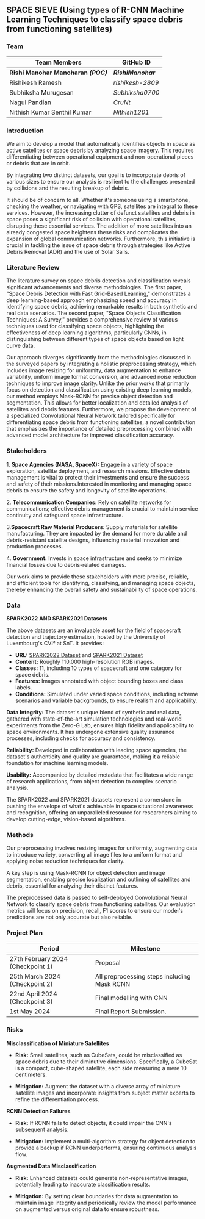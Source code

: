 ## **SPACE SIEVE** (Using types of R-CNN Machine Learning Techniques to classify space debris from functioning satellites)


### **Team**

| Team Members                   | GitHub ID            |
|--------------------------------|----------------------|
| **Rishi Manohar Manoharan *(POC)***| ***RishiManohar*** |
| Rishikesh Ramesh               | *rishikesh-2809*     |
| Subhiksha Murugesan            | *Subhiksha0700*      |
| Nagul Pandian                  | *CruNt*              |
| Nithish Kumar Senthil Kumar    | *Nithish1201*        |

### **Introduction**

We aim to develop a model that automatically identifies objects in space as active satellites or space debris by analyzing space imagery. This requires differentiating between operational equipment and non-operational pieces or debris that are in orbit.

By integrating two distinct datasets, our goal is to incorporate debris of various sizes to ensure our analysis is resilient to the challenges presented by collisions and the resulting breakup of debris.

It should be of concern to all. Whether it's someone using a smartphone, checking the weather, or navigating with GPS, satellites are integral to these services. However, the increasing clutter of defunct satellites and debris in space poses a significant risk of collision with operational satellites, disrupting these essential services. The addition of more satellites into an already congested space heightens these risks and complicates the expansion of global communication networks. Furthermore, this initiative is crucial in tackling the issue of space debris through strategies like Active Debris Removal (ADR) and the use of Solar Sails.

### **Literature Review**

The literature survey on space debris detection and classification reveals significant advancements and diverse methodologies. The first paper, "Space Debris Detection with Fast Grid-Based Learning," demonstrates a deep learning-based approach emphasizing speed and accuracy in identifying space debris, achieving remarkable results in both synthetic and real data scenarios. The second paper, "Space Objects Classification Techniques: A Survey," provides a comprehensive review of various techniques used for classifying space objects, highlighting the effectiveness of deep learning algorithms, particularly CNNs, in distinguishing between different types of space objects based on light curve data.

Our approach diverges significantly from the methodologies discussed in the surveyed papers by integrating a holistic preprocessing strategy, which includes image resizing for uniformity, data augmentation to enhance variability, uniform image format conversion, and advanced noise reduction techniques to improve image clarity. Unlike the prior works that primarily focus on detection and classification using existing deep learning models, our method employs Mask-RCNN for precise object detection and segmentation. This allows for better localization and detailed analysis of satellites and debris features. Furthermore, we propose the development of a specialized Convolutional Neural Network tailored specifically for differentiating space debris from functioning satellites, a novel contribution that emphasizes the importance of detailed preprocessing combined with advanced model architecture for improved classification accuracy.


### Stakeholders
1.⁠ **⁠Space Agencies (NASA, SpaceX):** Engage in a variety of space exploration, satellite deployment, and research missions. Effective debris management is vital to protect their investments and ensure the success and safety of their missions.Interested in monitoring and managing space debris to ensure the safety and longevity of satellite operations.

2.⁠ **⁠Telecommunication Companies:** Rely on satellite networks for communications; effective debris management is crucial to maintain service continuity and safeguard space infrastructure.


3.**Spacecraft Raw Material Producers:** Supply materials for satellite manufacturing. They are impacted by the demand for more durable and debris-resistant satellite designs, influencing material innovation and production processes.

4.⁠ **⁠Government:** Invests in space infrastructure and seeks to minimize financial losses due to debris-related damages.

Our work aims to provide these stakeholders with more precise, reliable, and efficient tools for identifying, classifying, and managing space objects, thereby enhancing the overall safety and sustainability of space operations.


### **Data**

**SPARK2022 AND SPARK2021 Datasets**

The above datasets are an invaluable asset for the field of spacecraft detection and trajectory estimation, hosted by the University of Luxembourg's CVI² at SnT. It provides:

- **URL:** [SPARK2022 Dataset](https://cvi2.uni.lu/spark-2022-dataset) and [SPARK2021 Dataset](https://cvi2.uni.lu/spark-2021-dataset)
- **Content:** Roughly 110,000 high-resolution RGB images.
- **Classes:** 11, including 10 types of spacecraft and one category for space debris.
- **Features:** Images annotated with object bounding boxes and class labels.
- **Conditions:** Simulated under varied space conditions, including extreme scenarios and variable backgrounds, to ensure realism and applicability.

**Data Integrity:** The dataset's unique blend of synthetic and real data, gathered with state-of-the-art simulation technologies and real-world experiments from the Zero-G Lab, ensures high fidelity and applicability to space environments. It has undergone extensive quality assurance processes, including checks for accuracy and consistency.

**Reliability:** Developed in collaboration with leading space agencies, the dataset's authenticity and quality are guaranteed, making it a reliable foundation for machine learning models.

**Usability:** Accompanied by detailed metadata that facilitates a wide range of research applications, from object detection to complex scenario analysis.

The SPARK2022 and SPARK2021 datasets represent a cornerstone in pushing the envelope of what's achievable in space situational awareness and recognition, offering an unparalleled resource for researchers aiming to develop cutting-edge, vision-based algorithms.




### **Methods**

Our preprocessing involves resizing images for uniformity, augmenting data to introduce variety, converting all image files to a uniform format and applying noise reduction techniques for clarity. 

A key step is using Mask-RCNN for object detection and image segmentation, enabling precise localization and outlining of satellites and debris, essential for analyzing their distinct features.

The preprocessed data is passed to self-deployed Convolutional Neural Network to classify space debris from functioning satellites. Our evaluation metrics will focus on precision, recall, F1 scores to ensure our model's predictions are not only accurate but also reliable.

### **Project Plan**

| Period                                     | Milestone                                  |
|--------------------------------------------|--------------------------------------------|
| 27th February 2024 (Checkpoint 1)          | Proposal                                   |
| 25th March 2024 (Checkpoint 2)             | All preprocessing steps including Mask RCNN|
| 22nd April 2024 (Checkpoint 3)             | Final modelling with CNN                   |
| 1st May 2024                               | Final Report Submission.                   |



### **Risks**

**Misclassification of Miniature Satellites**

- **Risk:** Small satellites, such as CubeSats, could be misclassified as space debris due to their diminutive dimensions. Specifically, a CubeSat is a compact, cube-shaped satellite, each side measuring a mere 10 centimeters.

- **Mitigation:** Augment the dataset with a diverse array of miniature satellite images and incorporate insights from subject matter experts to refine the differentiation process.

**RCNN Detection Failures**

- **Risk:** If RCNN fails to detect objects, it could impair the CNN's subsequent analysis.

- **Mitigation:** Implement a multi-algorithm strategy for object detection to provide a backup if RCNN underperforms, ensuring continuous analysis flow.

**Augmented Data Misclassification**

- **Risk:** Enhanced datasets could generate non-representative images, potentially leading to inaccurate classification results.

- **Mitigation:** By setting clear boundaries for data augmentation to maintain image integrity and periodically review the model performance on augmented versus original data to ensure robustness.


